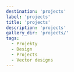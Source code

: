 ```yaml
---
destination: 'projects'
label: 'projects'
title: 'projects'
description: 'projects'
gallery_dir: 'projects/'
tags:
  - Projekty
  - Design
  - Projects
  - Vector designs
---
```





